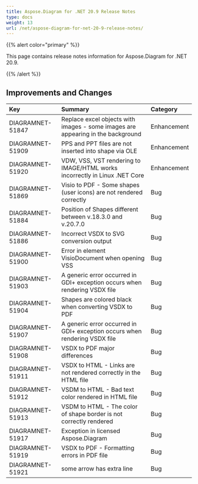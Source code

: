 ```yaml
---
title: Aspose.Diagram for .NET 20.9 Release Notes
type: docs
weight: 13
url: /net/aspose-diagram-for-net-20-9-release-notes/
---
```


{{% alert color="primary" %}}

This page contains release notes information for Aspose.Diagram for .NET 20.9.

{{% /alert %}}
## **Improvements and Changes** ##

|**Key**|**Summary**|**Category**|
| :- | :- | :- |
|DIAGRAMNET-51847|Replace excel objects with images - some images are appearing in the background|Enhancement|
|DIAGRAMNET-51909|PPS and PPT files are not inserted into shape via OLE|Enhancement|
|DIAGRAMNET-51920|VDW, VSS, VST rendering to IMAGE/HTML works incorrectly in Linux .NET Core|Enhancement|
|DIAGRAMNET-51869|Visio to PDF - Some shapes (user icons) are not rendered correctly|Bug|
|DIAGRAMNET-51884|Position of Shapes different between v.18.3.0 and v.20.7.0|Bug|
|DIAGRAMNET-51886|Incorrect VSDX to SVG conversion output|Bug|
|DIAGRAMNET-51900|Error in element VisioDocument when opening VSS|Bug|
|DIAGRAMNET-51903|A generic error occurred in GDI+ exception occurs when rendering VSDX file|Bug|
|DIAGRAMNET-51904|Shapes are colored black when converting VSDX to PDF|Bug|
|DIAGRAMNET-51907|A generic error occurred in GDI+ exception occurs when rendering VSDX file|Bug|
|DIAGRAMNET-51908|VSDX to PDF major differences|Bug|
|DIAGRAMNET-51911|VSDX to HTML - Links are not rendered correctly in the HTML file|Bug|
|DIAGRAMNET-51912|VSDM to HTML - Bad text color rendered in HTML file|Bug|
|DIAGRAMNET-51913|VSDM to HTML - The color of shape border is not correctly rendered|Bug|
|DIAGRAMNET-51917|Exception in licensed Aspose.Diagram|Bug|
|DIAGRAMNET-51919|VSDX to PDF - Formatting errors in PDF file|Bug|
|DIAGRAMNET-51921|some arrow has extra line|Bug|
